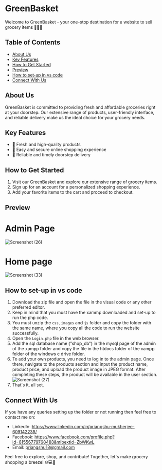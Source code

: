 # GreenBasket

Welcome to GreenBasket - your one-stop destination for a website to sell grocery items 🛒🌽🍅

## Table of Contents
- [About Us](#about)
- [Key Features](#features)
- [How to Get Started](#getting-started)
- [Preview](#preview)
- [How to set-up in vs code](#Setup)
- [Connect With Us](#contact)

## About Us
GreenBasket is committed to providing fresh and affordable groceries right at your doorstep. Our extensive range of products, user-friendly interface, and reliable delivery make us the ideal choice for your grocery needs.

## Key Features
- 🌿 Fresh and high-quality products
- 🛒 Easy and secure online shopping experience
- 🚚 Reliable and timely doorstep delivery

## How to Get Started
1. Visit our GreenBasket and explore our extensive range of grocery items.
2. Sign up for an account for a personalized shopping experience.
3. Add your favorite items to the cart and proceed to checkout.

## Preview
# Admin Page
![Screenshot (26)](https://github.com/Priangshu-18/GreenBasket/assets/157562695/e74aba37-c28b-47d1-a66b-1dfbce9391d3)
# Home page
![Screenshot (33)](https://github.com/Priangshu-18/GreenBasket/assets/157562695/c10d2e03-d667-4e70-8f15-aff60c7d8140)

## How to set-up in vs code
1) Download the zip file and open the file in the visual code or any other preferred editor.
2) Keep in mind that you must have the xammp downloaded and set-up to run the php code.
3) You must unzip the `css`, `images` and `js` folder and copy the folder with the same name, where you copy all the code to run the website successfully.
4) Open the `Login.php` file in the web browser.
5) Add the sql database name ("shop_db") in the mysql page of the admin of the xampp folder and copy the file in the htdocs folder of the xampp folder of the windows c drive folder. 
6) To add your own products, you need to log in to the admin page. Once there, navigate to the products section and input the product name, product price, and upload the product image in JPEG format. After completing these steps, the product will be available in the user section. ![Screenshot (27)](https://github.com/Priangshu-18/GreenBasket/assets/157562695/7f040ddf-b8c7-46f8-bea5-e90470a3393a)
7) That's it, all set.

## Connect With Us
If you have any queries setting up the folder or not running then feel free to contact me on:
- LinkedIn: https://www.linkedin.com/in/priangshu-mukherjee-609142239/
- Facebook: https://www.facebook.com/profile.php?id=61556779768488&mibextid=ZbWKwL
- Email: priangshu18@gmail.com

Feel free to explore, shop, and contribute! Together, let's make grocery shopping a breeze! 🌐💻🍞
